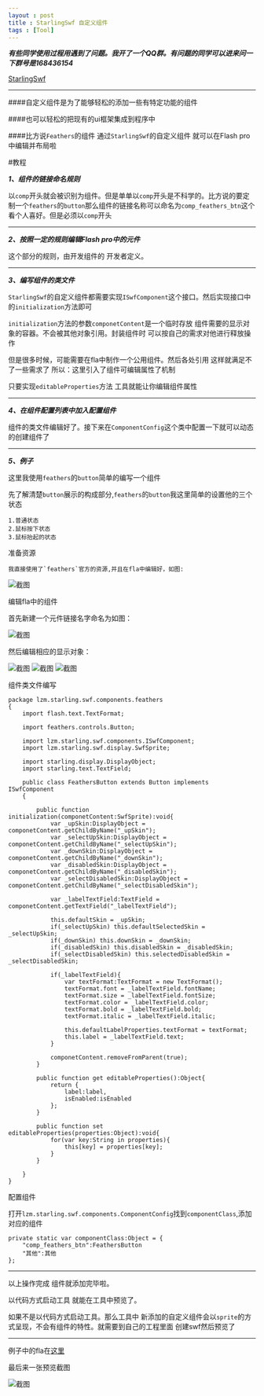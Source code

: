 ```yaml
---
layout : post
title : StarlingSwf 自定义组件
tags : [Tool]
---
```

***有些同学使用过程用遇到了问题。我开了一个QQ群。有问题的同学可以进来问一下群号是168436154***

[StarlingSwf](http://zmliu.github.io/2013/11/09/StarlingSwfTool/)

----------

####自定义组件是为了能够轻松的添加一些有特定功能的组件

####也可以轻松的把现有的ui框架集成到程序中

####比方说`Feathers`的组件 通过`StarlingSwf`的自定义组件 就可以在Flash pro中编辑并布局啦

#教程

***1、组件的链接命名规则***

以`comp`开头就会被识别为组件。但是单单以`comp`开头是不科学的。比方说的要定制一个`feathers`的`button`那么组件的链接名称可以命名为`comp_feathers_btn`这个看个人喜好。但是必须以`comp`开头



----------

***2、按照一定的规则编辑Flash pro中的元件***

这个部分的规则，由开发组件的 开发者定义。




----------

***3、编写组件的类文件***

`StarlingSwf`的自定义组件都需要实现`ISwfComponent`这个接口。然后实现接口中的`initialization`方法即可

`initialization`方法的参数`componetContent`是一个临时存放 组件需要的显示对象的容器。不会被其他对象引用。封装组件时 可以按自己的需求对他进行释放操作

但是很多时候，可能需要在fla中制作一个公用组件。然后各处引用 这样就满足不了一些需求了 所以：这里引入了组件可编辑属性了机制

只要实现`editableProperties`方法 工具就能让你编辑组件属性


----------

***4、在组件配置列表中加入配置组件***

组件的类文件编辑好了。接下来在`ComponentConfig`这个类中配置一下就可以动态的创建组件了



----------

***5、例子***

这里我使用`feathers`的`button`简单的编写一个组件

先了解清楚`button`展示的构成部分,`feathers`的`button`我这里简单的设置他的三个状态

	1.普通状态
	2.鼠标按下状态
	3.鼠标抬起的状态
	
准备资源

	我直接使用了`feathers`官方的资源,并且在fla中编辑好，如图:
	
<img src="/assets/images/starling_swf_tool_components/image1.png" alt="截图" class="img-rounded">

编辑fla中的组件

首先新建一个元件链接名字命名为如图：

<img src="/assets/images/starling_swf_tool_components/image2.png" alt="截图" class="img-rounded">


然后编辑相应的显示对象：

<img src="/assets/images/starling_swf_tool_components/image3.png" alt="截图" class="img-rounded">
<img src="/assets/images/starling_swf_tool_components/image4.png" alt="截图" class="img-rounded">
<img src="/assets/images/starling_swf_tool_components/image5.png" alt="截图" class="img-rounded">

组件类文件编写

	package lzm.starling.swf.components.feathers
	{
		import flash.text.TextFormat;
		
		import feathers.controls.Button;
		
		import lzm.starling.swf.components.ISwfComponent;
		import lzm.starling.swf.display.SwfSprite;
		
		import starling.display.DisplayObject;
		import starling.text.TextField;
	
		public class FeathersButton extends Button implements ISwfComponent
		{
			
			public function initialization(componetContent:SwfSprite):void{
				var _upSkin:DisplayObject = componetContent.getChildByName("_upSkin");
				var _selectUpSkin:DisplayObject = componetContent.getChildByName("_selectUpSkin");
				var _downSkin:DisplayObject = componetContent.getChildByName("_downSkin");
				var _disabledSkin:DisplayObject = componetContent.getChildByName("_disabledSkin");
				var _selectDisabledSkin:DisplayObject = componetContent.getChildByName("_selectDisabledSkin");
				
				var _labelTextField:TextField = componetContent.getTextField("_labelTextField");
				
				this.defaultSkin = _upSkin;
				if(_selectUpSkin) this.defaultSelectedSkin = _selectUpSkin;
				if(_downSkin) this.downSkin = _downSkin;
				if(_disabledSkin) this.disabledSkin = _disabledSkin;
				if(_selectDisabledSkin) this.selectedDisabledSkin = _selectDisabledSkin;
				
				if(_labelTextField){
					var textFormat:TextFormat = new TextFormat();
					textFormat.font = _labelTextField.fontName;
					textFormat.size = _labelTextField.fontSize;
					textFormat.color = _labelTextField.color;
					textFormat.bold = _labelTextField.bold;
					textFormat.italic = _labelTextField.italic;
					
					this.defaultLabelProperties.textFormat = textFormat;
					this.label = _labelTextField.text;
				}
				
				componetContent.removeFromParent(true);
			}
			
			public function get editableProperties():Object{
				return {
					label:label,
					isEnabled:isEnabled
				};
			}
			
			public function set editableProperties(properties:Object):void{
				for(var key:String in properties){
					this[key] = properties[key];
				}
			}
			
		}
	}


配置组件

打开`lzm.starling.swf.components.ComponentConfig`找到`componentClass`,添加对应的组件

	private static var componentClass:Object = {
		"comp_feathers_btn":FeathersButton
		"其他":其他
	};

----------

以上操作完成 组件就添加完毕啦。

以代码方式启动工具 就能在工具中预览了。

如果不是以代码方式启动工具。那么工具中 新添加的自定义组件会以`sprite`的方式呈现，不会有组件的特性。就需要到自己的工程里面 创建swf然后预览了


----------

例子中的fla在[这里](https://github.com/zmLiu/StarlingSWF/tree/0.0.7/StarlingSWF-Test/testFla)

最后来一张预览截图

<img src="/assets/images/starling_swf_tool_components/image6.png" alt="截图" class="img-rounded">